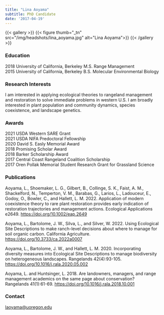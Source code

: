 ```yaml
---
title: "Lina Aoyama"
subtitle: PhD Candidate
date: '2017-04-19'
---
```



{{< gallery >}}
  {{< figure thumb="_tn" src="/img/headshots/lina_aoyama.jpg" alt="Lina Aoyama">}}
{{< /gallery >}} 

<!--more-->
### Education
2018 University of California, Berkeley M.S. Range Management  
2015 University of California, Berkeley B.S. Molecular Environmental Biology  

### Research Interests
I am interested in applying ecological theories to rangeland management and restoration to solve immediate problems in western U.S. I am broadly interested in plant population and community dynamics, species coexistence, and landscape genetics.

### Awards
2021 USDA Western SARE Grant  
2021 USDA NIFA Predoctoral Fellowship    
2020 David S. Easly Memorial Award  
2018 Promising Scholar Award  
2018 Barker Scholarship Award  
2017 Central Coast Rangeland Coalition Scholarship  
2017 Oren Pollak Memorial Student Research Grant for Grassland Science  

### Publications
Aoyama, L., Shoemaker, L. G., Gilbert, B., Collinge, S. K., Faist, A. M., Shackelford, N., Temperton, V. M., Barabas, G., Larios, L., Ladouceur, E., Godoy, O., Bowler, C., and Hallett, L. M. 2022. Application of modern coexistence theory to rare plant restoration provides early indication of restoration trajectories and management actions. Ecological Applications e2649. https://doi.org/10.1002/eap.2649

Aoyama, L., Bartolome, J. W., Silva, L., and Silver, W. 2022. Using Ecological Site Descriptions to make ranch-level decisions about where to manage for soil organic carbon. California Agriculture. https://doi.org/10.3733/ca.2022a0007

Aoyama, L., Bartolome, J. W., and Hallett, L. M. 2020. Incorporating diversity measures into Ecological Site Descriptions to manage biodiversity on heterogeneous landscapes. Rangelands 42(4):93-105.  https://doi.org/10.1016/j.rala.2020.05.002

Aoyama, L. and Huntsinger, L. 2018. Are landowners, managers, and range management academics on the same page about conservation? Rangelands 41(1):61-69.  https://doi.org/10.1016/j.rala.2018.10.001

### Contact
laoyama@uoregon.edu  

